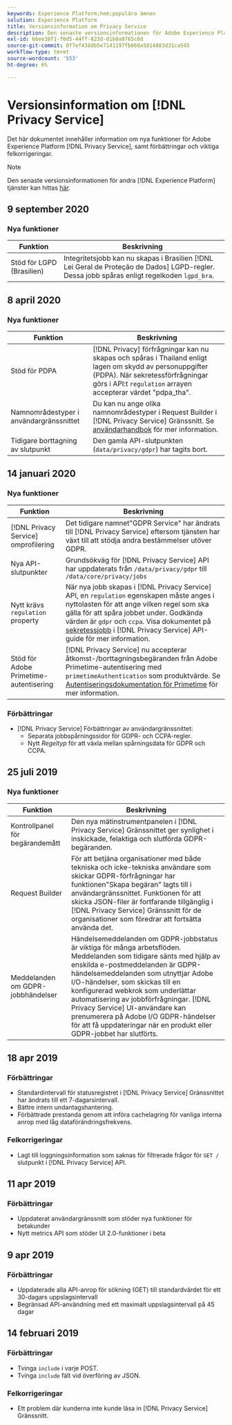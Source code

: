 ```yaml
---
keywords: Experience Platform;hem;populära ämnen
solution: Experience Platform
title: Versionsinformation om Privacy Service
description: Den senaste versionsinformationen för Adobe Experience Platform Privacy Service.
exl-id: 66ee38f1-f0d5-44ff-823d-d1b8a9765c6d
source-git-commit: 0f7ef438db5e7141197fb860a5814883d31ca545
workflow-type: tm+mt
source-wordcount: '553'
ht-degree: 6%

---
```


# Versionsinformation om [!DNL Privacy Service]

Det här dokumentet innehåller information om nya funktioner för Adobe Experience Platform [!DNL Privacy Service], samt förbättringar och viktiga felkorrigeringar.

>[!NOTE]
>
>Den senaste versionsinformationen för andra [!DNL Experience Platform] tjänster kan hittas [här](../release-notes/latest/latest.md).

## 9 september 2020

### Nya funktioner

| Funktion | Beskrivning |
| --- | --- |
| Stöd för LGPD (Brasilien) | Integritetsjobb kan nu skapas i Brasilien [!DNL Lei Geral de Proteção de Dados] LGPD-regler. Dessa jobb spåras enligt regelkoden `lgpd_bra`. |

## 8 april 2020

### Nya funktioner

| Funktion | Beskrivning |
| --- | --- |
| Stöd för PDPA | [!DNL Privacy] förfrågningar kan nu skapas och spåras i Thailand enligt lagen om skydd av personuppgifter (PDPA). När sekretessförfrågningar görs i API:t `regulation` arrayen accepterar värdet &quot;pdpa_tha&quot;. |
| Namnområdestyper i användargränssnittet | Du kan nu ange olika namnområdestyper i Request Builder i [!DNL Privacy Service] Gränssnitt. Se [användarhandbok](ui/user-guide.md) för mer information. |
| Tidigare borttagning av slutpunkt | Den gamla API-slutpunkten (`data/privacy/gdpr`) har tagits bort. |

## 14 januari 2020

### Nya funktioner

| Funktion | Beskrivning |
| --- | --- |
| [!DNL Privacy Service] omprofilering | Det tidigare namnet&quot;GDPR Service&quot; har ändrats till [!DNL Privacy Service] eftersom tjänsten har växt till att stödja andra bestämmelser utöver GDPR. |
| Nya API-slutpunkter | Grundsökväg för [!DNL Privacy Service] API har uppdaterats från `/data/privacy/gdpr` till `/data/core/privacy/jobs` |
| Nytt krävs `regulation` property | När nya jobb skapas i [!DNL Privacy Service] API, en `regulation` egenskapen måste anges i nyttolasten för att ange vilken regel som ska gälla för att spåra jobbet under. Godkända värden är `gdpr` och `ccpa`. Visa dokumentet på [sekretessjobb](api/privacy-jobs.md) i [!DNL Privacy Service] API-guide för mer information. |
| Stöd för Adobe Primetime-autentisering | [!DNL Privacy Service] nu accepterar åtkomst-/borttagningsbegäranden från Adobe Primetime-autentisering med `primetimeAuthentication` som produktvärde. Se [Autentiseringsdokumentation för Primetime](https://tve.helpdocsonline.com/how-to-make-a-privacy-request) för mer information. |

### Förbättringar

* [!DNL Privacy Service] Förbättringar av användargränssnittet:
   * Separata jobbspårningssidor för GDPR- och CCPA-regler.
   * Nytt *Regeltyp* för att växla mellan spårningsdata för GDPR och CCPA.

## 25 juli 2019

### Nya funktioner

| Funktion | Beskrivning |
| --- | --- |
| Kontrollpanel för begärandemått | Den nya mätinstrumentpanelen i [!DNL Privacy Service] Gränssnittet ger synlighet i inskickade, felaktiga och slutförda GDPR-begäranden. |
| Request Builder | För att betjäna organisationer med både tekniska och icke-tekniska användare som skickar GDPR-förfrågningar har funktionen&quot;Skapa begäran&quot; lagts till i användargränssnittet. Funktionen för att skicka JSON-filer är fortfarande tillgänglig i [!DNL Privacy Service] Gränssnitt för de organisationer som föredrar att fortsätta använda det. |
| Meddelanden om GDPR-jobbhändelser | Händelsemeddelanden om GDPR-jobbstatus är viktiga för många arbetsflöden. Meddelanden som tidigare sänts med hjälp av enskilda e-postmeddelanden är GDPR-händelsemeddelanden som utnyttjar Adobe I/O-händelser, som skickas till en konfigurerad webkrok som underlättar automatisering av jobbförfrågningar. [!DNL Privacy Service] UI-användare kan prenumerera på Adobe I/O GDPR-händelser för att få uppdateringar när en produkt eller GDPR-jobbet har slutförts. |

## 18 apr 2019

### Förbättringar

* Standardintervall för statusregistret i [!DNL Privacy Service] Gränssnittet har ändrats till ett 7-dagarsintervall.
* Bättre intern undantagshantering.
* Förbättrade prestanda genom att införa cachelagring för vanliga interna anrop med låg dataförändringsfrekvens.

### Felkorrigeringar

* Lagt till loggningsinformation som saknas för filtrerade frågor för `GET /` slutpunkt i [!DNL Privacy Service] API.

## 11 apr 2019

### Förbättringar

* Uppdaterat användargränssnitt som stöder nya funktioner för betakunder
* Nytt metrics API som stöder UI 2.0-funktioner i beta

## 9 apr 2019

### Förbättringar

* Uppdaterade alla API-anrop för sökning (GET) till standardvärdet för ett 30-dagars uppslagsintervall
* Begränsad API-användning med ett maximalt uppslagsintervall på 45 dagar

## 14 februari 2019

### Förbättringar

* Tvinga `include` i varje POST.
* Tvinga `include` fält vid överföring av JSON.

### Felkorrigeringar

* Ett problem där kunderna inte kunde läsa in [!DNL Privacy Service] Gränssnitt.
